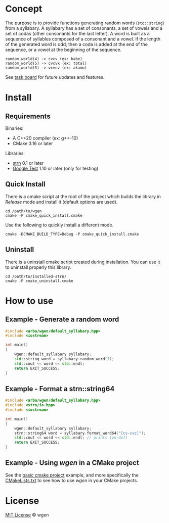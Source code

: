 # Concept #

The purpose is to provide functions generating random words (`std::string`) from a syllabary.
A syllabary has a set of consonants, a set of vowels and a set of codas (other consonants for the last letter).
A word is built as a sequence of syllables composed of a consonant and a vowel. 
If the length of the generated word is odd, then a coda is added at the end of the sequence,
or a vowel at the beginning of the sequence.

```
random_world(4) -> cvcv (ex: babe)
random_world(5) -> cvcvk (ex: total)
random_world(5) -> vcvcv (ex: akamo)
```

See [task board](https://app.gitkraken.com/glo/board/Xn4ZRDGIwwAqohS0) for future updates and features.

# Install #
## Requirements ##
Binaries:
- A C++20 compiler (ex: g++-10)
- CMake 3.16 or later

Libraries:
- [strn](https://github.com/arapelle/strn) 0.1 or later
- [Google Test](https://github.com/google/googletest) 1.10 or later (only for testing)

## Quick Install ##
There is a cmake script at the root of the project which builds the library in *Release* mode and install it (default options are used).
```
cd /path/to/wgen
cmake -P cmake_quick_install.cmake
```
Use the following to quickly install a different mode.
```
cmake -DCMAKE_BUILD_TYPE=Debug -P cmake_quick_install.cmake
```


## Uninstall ##
There is a uninstall cmake script created during installation. You can use it to uninstall properly this library.
```
cd /path/to/installed-strn/
cmake -P cmake_uninstall.cmake
```

# How to use
## Example - Generate a random word
```c++
#include <arba/wgen/default_syllabary.hpp>
#include <iostream>

int main()
{
    wgen::default_syllabary syllabary;
    std::string word = syllabary.random_word(7);
    std::cout << word << std::endl;
    return EXIT_SUCCESS;
}
```

## Example - Format a strn::string64
```c++
#include <arba/wgen/default_syllabary.hpp>
#include <strn/io.hpp>
#include <iostream>

int main()
{
    wgen::default_syllabary syllabary;
    strn::string64 word = syllabary.format_word64("[cv-cvc]");
    std::cout << word << std::endl; // prints [vo-dof]
    return EXIT_SUCCESS;
}
```
## Example - Using *wgen* in a CMake project
See the [basic cmake project](https://github.com/arapelle/wgen/tree/master/example/basic_cmake_project) example, and more specifically the [CMakeLists.txt](https://github.com/arapelle/wgen/tree/master/example/basic_cmake_project/CMakeLists.txt) to see how to use *wgen* in your CMake projects.

# License

[MIT License](./LICENSE.md) © wgen
